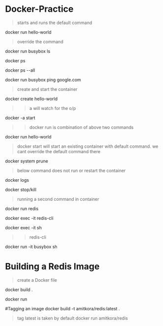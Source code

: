 ﻿# Docker-Practice
>starts and runs the default command

docker run hello-world

>override the command

docker run busybox ls

docker ps

docker ps --all

docker run busybox ping google.com

>create and start the container

docker create hello-world

>> a will watch for the o/p

docker -a start <id>

>> docker run is combination of above two commands

docker run hello-world

> docker start will start an existing container with default command. we cant override the default command there

docker system prune

>below command does not run or restart the container

docker logs <id>

docker stop/kill <id>

> running a second command in container

docker run redis

docker exec -it <id> redis-cli

docker exec -it <id> sh

>>redis-cli

>

docker run -it busybox sh

# Building a Redis Image

>create a Docker file

docker build .

docker run <id>

#Tagging an image
docker build -t amitkora/redis:latest .
>tag latest is taken by default
docker run amitkora/redis


 




